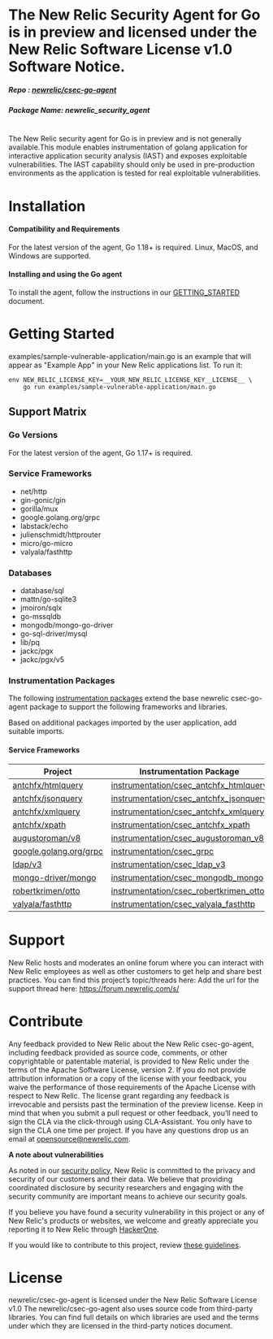 # The New Relic Security Agent for Go is in preview and licensed under the New Relic Software License v1.0 Software Notice.

##### Repo : [newrelic/csec-go-agent ](https://github.com/newrelic/csec-go-agent)

##### Package Name: newrelic_security_agent
#
The New Relic security agent for Go is in preview and is not generally available.This module enables instrumentation of golang application for interactive application security analysis (IAST) and exposes exploitable vulnerabilities. 
The IAST capability should only be used in pre-production environments as the application is tested for real exploitable vulnerabilities.

# Installation
#### Compatibility and Requirements
For the latest version of the agent, Go 1.18+ is required.
Linux, MacOS, and Windows are supported.


#### Installing and using the Go agent
To install the agent, follow the instructions in our [GETTING_STARTED](https://github.com/newrelic/csec-go-agent/blob/main/GETTING_STARTED.md) document.

# Getting Started
examples/sample-vulnerable-application/main.go is an example that will appear as "Example App" in your New Relic applications list. To run it:

```
env NEW_RELIC_LICENSE_KEY=__YOUR_NEW_RELIC_LICENSE_KEY__LICENSE__ \
    go run examples/sample-vulnerable-application/main.go
```
## Support Matrix

### Go Versions

For the latest version of the agent, Go 1.17+ is required.

### Service Frameworks

* net/http
* gin-gonic/gin
* gorilla/mux
* google.golang.org/grpc
* labstack/echo
* julienschmidt/httprouter
* micro/go-micro
* valyala/fasthttp

### Databases

* database/sql
* mattn/go-sqlite3
* jmoiron/sqlx
* go-mssqldb
* mongodb/mongo-go-driver
* go-sql-driver/mysql
* lib/pq
* jackc/pgx
* jackc/pgx/v5

### Instrumentation Packages

The following [instrumentation packages](https://github.com/newrelic/csec-go-agent/tree/main/instrumentation) extend the base newrelic csec-go-agent package to support the following frameworks and libraries.

Based on additional packages imported by the user application, add suitable imports.

#### Service Frameworks

| Project | Instrumentation Package |
| ------------- | ------------- |
| [antchfx/htmlquery](https://github.com/antchfx/htmlquery) | [instrumentation/csec_antchfx_htmlquery](https://github.com/newrelic/csec-go-agent/tree/main/instrumentation/csec_antchfx_htmlquery)
| [antchfx/jsonquery](https://github.com/antchfx/xmlquery) | [instrumentation/csec_antchfx_jsonquery](https://github.com/newrelic/csec-go-agent/tree/main/instrumentation/csec_antchfx_jsonquery)
| [antchfx/xmlquery](https://github.com/antchfx/xmlquery) | [instrumentation/csec_antchfx_xmlquery](https://github.com/newrelic/csec-go-agent/tree/main/instrumentation/csec_antchfx_xmlquery)
| [antchfx/xpath](https://github.com/antchfx/xpath) | [instrumentation/csec_antchfx_xpath](https://github.com/newrelic/csec-go-agent/tree/main/instrumentation/csec_antchfx_xpath)
| [augustoroman/v8](https://github.com/augustoroman/v8) | [instrumentation/csec_augustoroman_v8](https://github.com/newrelic/csec-go-agent/tree/main/instrumentation/csec_augustoroman_v8)
| [google.golang.org/grpc](https:/google.golang.org/grpc) | [instrumentation/csec_grpc](https://github.com/newrelic/csec-go-agent/tree/main/instrumentation/csec_grpc)
| [ldap/v3](github.com/go-ldap/ldap/v3) | [instrumentation/csec_ldap_v3](https://github.com/newrelic/csec-go-agent/tree/main/instrumentation/csec_ldap_v3)
| [mongo-driver/mongo](https://go.mongodb.org/mongo-driver/mongo) | [instrumentation/csec_mongodb_mongo](https://github.com/newrelic/csec-go-agent/tree/main/instrumentation/csec_mongodb_mongo)
| [robertkrimen/otto](https://github.com/robertkrimen/otto) | [instrumentation/csec_robertkrimen_otto](https://github.com/newrelic/csec-go-agent/tree/main/instrumentation/csec_robertkrimen_otto)
| [valyala/fasthttp](https://github.com/valyala/fasthttp) | [instrumentation/csec_valyala_fasthttp](https://github.com/newrelic/csec-go-agent/tree/main/instrumentation/csec_valyala_fasthttp)

# Support
New Relic hosts and moderates an online forum where you can interact with New Relic employees as well as other customers to get help and share best practices. You can find this project’s topic/threads here: Add the url for the support thread here: https://forum.newrelic.com/s/

# Contribute
Any feedback provided to New Relic about the New Relic csec-go-agent, including feedback provided as source code, comments, or other copyrightable or patentable material, is provided to New Relic under the terms of the Apache Software License, version 2. If you do not provide attribution information or a copy of the license with your feedback, you waive the performance of those requirements of the Apache License with respect to New Relic. The license grant regarding any feedback is irrevocable and persists past the termination of the preview license.
Keep in mind that when you submit a pull request or other feedback, you’ll need to sign the CLA via the click-through using CLA-Assistant. You only have to sign the CLA one time per project.
If you have any questions drop us an email at opensource@newrelic.com.

**A note about vulnerabilities**

As noted in our [security policy](https://github.com/newrelic/csec-go-agent/security/policy), New Relic is committed to the privacy and security of our customers and their data. We believe that providing coordinated disclosure by security researchers and engaging with the security community are important means to achieve our security goals.

If you believe you have found a security vulnerability in this project or any of New Relic's products or websites, we welcome and greatly appreciate you reporting it to New Relic through [HackerOne](https://hackerone.com/newrelic).

If you would like to contribute to this project, review [these guidelines](https://github.com/newrelic/csec-go-agent/blob/main/Contributing%20Feedback.md).

# License

newrelic/csec-go-agent is licensed under the New Relic Software License v1.0
The newrelic/csec-go-agent also uses source code from third-party libraries. You can find full details on which libraries are used and the terms under which they are licensed in the third-party notices document.
